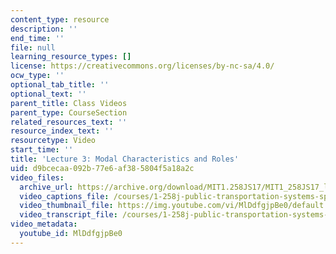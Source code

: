 ```yaml
---
content_type: resource
description: ''
end_time: ''
file: null
learning_resource_types: []
license: https://creativecommons.org/licenses/by-nc-sa/4.0/
ocw_type: ''
optional_tab_title: ''
optional_text: ''
parent_title: Class Videos
parent_type: CourseSection
related_resources_text: ''
resource_index_text: ''
resourcetype: Video
start_time: ''
title: 'Lecture 3: Modal Characteristics and Roles'
uid: d9bcecaa-092b-77e6-af38-5804f5a18a2c
video_files:
  archive_url: https://archive.org/download/MIT1.258JS17/MIT1_258JS17_lec03_300k.mp4
  video_captions_file: /courses/1-258j-public-transportation-systems-spring-2017/01a1c3c10ae4521487947213a345be43_MlDdfgjpBe0.vtt
  video_thumbnail_file: https://img.youtube.com/vi/MlDdfgjpBe0/default.jpg
  video_transcript_file: /courses/1-258j-public-transportation-systems-spring-2017/c771e6d20591db7030928d049fbffc26_MlDdfgjpBe0.pdf
video_metadata:
  youtube_id: MlDdfgjpBe0
---
```

